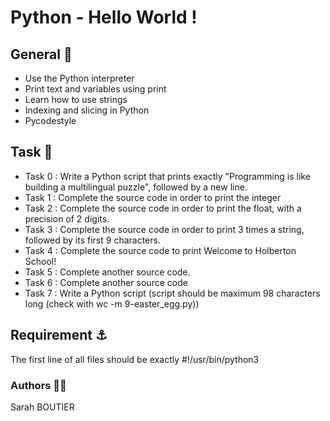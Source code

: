 # Python - Hello World ! 

## General 🐍
- Use the Python interpreter
- Print text and variables using print
- Learn how to use strings
- Indexing and slicing in Python
- Pycodestyle

## Task 🥇
* Task 0 : Write a Python script that prints exactly "Programming is like building a multilingual puzzle", followed by a new line.
* Task 1 : Complete the source code in order to print the integer
* Task 2 : Complete the source code in order to print the float, with a precision of 2 digits.
* Task 3 : Complete the source code in order to print 3 times a string, followed by its first 9 characters.
* Task 4 : Complete the source code to print Welcome to Holberton School!
* Task 5 : Complete another source code.
* Task 6 : Complete another source code
* Task 7 : Write a Python script (script should be maximum 98 characters long (check with wc -m 9-easter_egg.py))

## Requirement ⚓
The first line of all files should be exactly #!/usr/bin/python3

### Authors 🧞‍♀️
Sarah BOUTIER